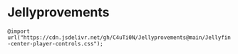 # Jellyprovements
```@import url("https://cdn.jsdelivr.net/gh/C4uTi0N/Jellyprovements@main/Jellyfin-center-player-controls.css");```

